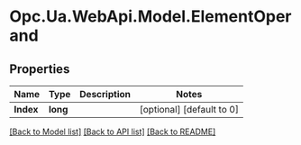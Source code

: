 # Opc.Ua.WebApi.Model.ElementOperand

## Properties

Name | Type | Description | Notes
------------ | ------------- | ------------- | -------------
**Index** | **long** |  | [optional] [default to 0]

[[Back to Model list]](../README.md#documentation-for-models) [[Back to API list]](../README.md#documentation-for-api-endpoints) [[Back to README]](../README.md)

